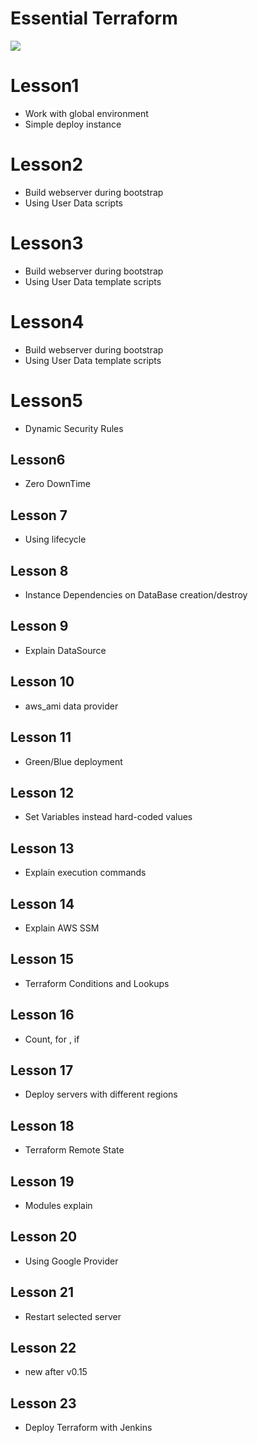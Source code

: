 # Essential Terraform 
 ![](https://s3-ap-southeast-2.amazonaws.com/content-prod-529546285894/2020/03/tf.png)


# Lesson1
- Work with global environment 
- Simple deploy instance 

# Lesson2
- Build webserver during bootstrap
- Using User Data scripts

# Lesson3
- Build webserver during bootstrap
- Using User Data template scripts

# Lesson4
- Build webserver during bootstrap
- Using User Data template scripts

# Lesson5
- Dynamic Security Rules

## Lesson6
- Zero DownTime

## Lesson 7
- Using lifecycle

## Lesson 8
- Instance Dependencies on DataBase creation/destroy

## Lesson 9
- Explain DataSource

## Lesson 10
- aws_ami data provider

## Lesson 11
- Green/Blue deployment

## Lesson 12
- Set Variables instead hard-coded values

## Lesson 13
- Explain execution commands

## Lesson 14
- Explain AWS SSM 

## Lesson 15
- Terraform Conditions and Lookups

## Lesson 16
- Count, for , if

## Lesson 17
- Deploy servers with different regions

## Lesson 18
- Terraform Remote State

## Lesson 19
- Modules explain

## Lesson 20
- Using Google Provider

## Lesson 21
- Restart selected server

## Lesson 22
- new after v0.15

## Lesson 23
- Deploy Terraform with Jenkins